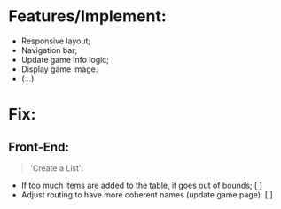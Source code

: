 # Features/Implement:
- Responsive layout;
- Navigation bar;
- Update game info logic;
- Display game image.
- (...)

# Fix:
<!-- Nothing to see here... <br>
![This is fine](https://media3.giphy.com/media/v1.Y2lkPTc5MGI3NjExdXh3MjBwYWNpOG1rZHMwMHBtMzRjZzkzbzM5YXltenZvdjdid3dkdCZlcD12MV9pbnRlcm5hbF9naWZfYnlfaWQmY3Q9Zw/NTur7XlVDUdqM/giphy.webp) -->

## Front-End:
> 'Create a List':
- If too much items are added to the table, it goes out of bounds; [ ]
- Adjust routing to have more coherent names (update game page). [ ]